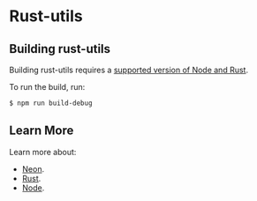 # Rust-utils

## Building rust-utils

Building rust-utils requires a [supported version of Node and Rust](https://github.com/neon-bindings/neon#platform-support).

To run the build, run:

```sh
$ npm run build-debug
```

## Learn More

Learn more about:

- [Neon](https://neon-bindings.com).
- [Rust](https://www.rust-lang.org).
- [Node](https://nodejs.org).
